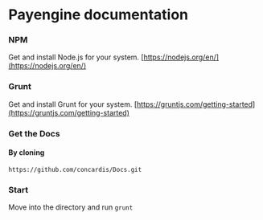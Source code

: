 # Payengine documentation

### NPM 
Get and install Node.js for your system.  [https://nodejs.org/en/](https://nodejs.org/en/)

### Grunt
Get and install Grunt for your system.  [https://gruntjs.com/getting-started](https://gruntjs.com/getting-started)

### Get the Docs
#### By cloning
`https://github.com/concardis/Docs.git`

### Start
Move into the directory and run
`grunt`
